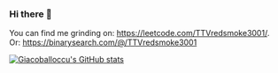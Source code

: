 ### Hi there 👋
You can find me grinding on: https://leetcode.com/TTVredsmoke3001/.  
Or: https://binarysearch.com/@/TTVredsmoke3001

[![Giacoballoccu's GitHub stats](https://github-readme-stats.vercel.app/api?username=giacoballoccu&theme=radical)](https://github.com/anuraghazra/github-readme-stats)

<!--
**giacoballoccu/giacoballoccu** is a ✨ _special_ ✨ repository because its `README.md` (this file) appears on your GitHub profile.

Here are some ideas to get you started:

- 🔭 I’m currently working on ...
- 🌱 I’m currently learning ...
- 👯 I’m looking to collaborate on ...
- 🤔 I’m looking for help with ...
- 💬 Ask me about ...
- 📫 How to reach me: ...
- 😄 Pronouns: ...
- ⚡ Fun fact: ...
-->
